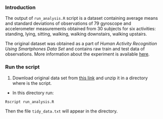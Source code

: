 ### Introduction

The output of `run_analysis.R` script is a dataset containing average means and standard deviations of observations of 79 gyroscope and accelerometer measurements obtained from 30 subjects for six activities: standing, lying, sitting, walking, walking downstairs, walking upstairs.

The original dataset was obtained as a part of *Human Activity Recognition Using Smartphones Data Set* and contains raw train and test data of observations. More information about the experiment is available [here](http://archive.ics.uci.edu/ml/datasets/Human+Activity+Recognition+Using+Smartphones).


### Run the script
1. Download original data set from [this link](https://d396qusza40orc.cloudfront.net/getdata%2Fprojectfiles%2FUCI%20HAR%20Dataset.zip) and unzip it in a directory where is the script.
- In this directory run:

```
Rscript run_analysis.R
```

Then the file `tidy_data.txt` will appear in the directory. 



